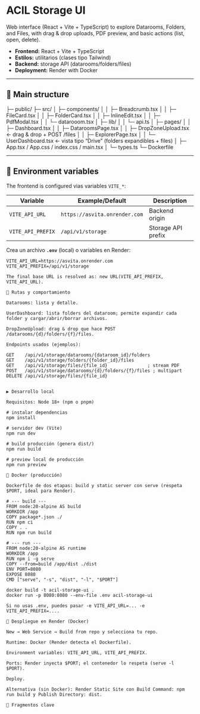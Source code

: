 # ACIL Storage UI

Web interface (React + Vite + TypeScript) to explore Datarooms, Folders, and Files, with drag & drop uploads, PDF preview, and basic actions (list, open, delete).

- **Frontend:** React + Vite + TypeScript  
- **Estilos:** utilitarios (clases tipo Tailwind)  
- **Backend:** storage API (datarooms/folders/files)  
- **Deployment:** Render with Docker
---

## 📁 Main structure

├─ public/
├─ src/
│ ├─ components/
│ │ ├─ Breadcrumb.tsx
│ │ ├─ FileCard.tsx
│ │ ├─ FolderCard.tsx
│ │ ├─ InlineEdit.tsx
│ │ ├─ PdfModal.tsx
│ │ └─ datarooom.tsx
│ ├─ lib/
│ │ └─ api.ts
│ ├─ pages/
│ │ ├─ Dashboard.tsx
│ │ ├─ DataroomsPage.tsx
│ │ ├─ DropZoneUpload.tsx ← drag & drop + POST /files
│ │ ├─ ExplorerPage.tsx
│ │ └─ UserDashboard.tsx ← vista tipo “Drive” (folders expandibles + files)
│ ├─ App.tsx / App.css / index.css / main.tsx
│ └─ types.ts
└─ Dockerfile


---

## 🔌 Environment variables

The frontend is configured vias variables `VITE_*`:

| Variable         | Example/Default              | Description                    |
|------------------|---------------------------------|----------------------------------|
| `VITE_API_URL`   | `https://asvita.onrender.com`   | Backend origin            |
| `VITE_API_PREFIX`| `/api/v1/storage`               | Storage API prefix    |

Crea un archivo **`.env`** (local) o variables en Render:

```env
VITE_API_URL=https://asvita.onrender.com
VITE_API_PREFIX=/api/v1/storage

The final base URL is resolved as: new URL(VITE_API_PREFIX, VITE_API_URL).

🧭 Rutas y comportamiento

Datarooms: lista y detalle.

UserDashboard: lista folders del dataroom; permite expandir cada folder y cargar/abrir/borrar archivos.

DropZoneUpload: drag & drop que hace POST /datarooms/{d}/folders/{f}/files.

Endpoints usados (ejemplos):

GET    /api/v1/storage/datarooms/{dataroom_id}/folders
GET    /api/v1/storage/folders/{folder_id}/files
GET    /api/v1/storage/files/{file_id}               ; stream PDF
POST   /api/v1/storage/datarooms/{d}/folders/{f}/files ; multipart
DELETE /api/v1/storage/files/{file_id}


▶️ Desarrollo local

Requisitos: Node 18+ (npm o pnpm)

# instalar dependencias
npm install

# servidor dev (Vite)
npm run dev

# build producción (genera dist/)
npm run build

# preview local de producción
npm run preview

🐳 Docker (producción)

Dockerfile de dos etapas: build y static server con serve (respeta $PORT, ideal para Render).

# --- build ---
FROM node:20-alpine AS build
WORKDIR /app
COPY package*.json ./
RUN npm ci
COPY . .
RUN npm run build

# --- run ---
FROM node:20-alpine AS runtime
WORKDIR /app
RUN npm i -g serve
COPY --from=build /app/dist ./dist
ENV PORT=8080
EXPOSE 8080
CMD ["serve", "-s", "dist", "-l", "$PORT"]

docker build -t acil-storage-ui .
docker run -p 8080:8080 --env-file .env acil-storage-ui

Si no usas .env, puedes pasar -e VITE_API_URL=... -e VITE_API_PREFIX=....

🚀 Despliegue en Render (Docker)

New → Web Service → Build from repo y selecciona tu repo.

Runtime: Docker (Render detecta el Dockerfile).

Environment variables: VITE_API_URL, VITE_API_PREFIX.

Ports: Render inyecta $PORT; el contenedor lo respeta (serve -l $PORT).

Deploy.

Alternativa (sin Docker): Render Static Site con Build Command: npm run build y Publish Directory: dist.

🧩 Fragmentos clave


